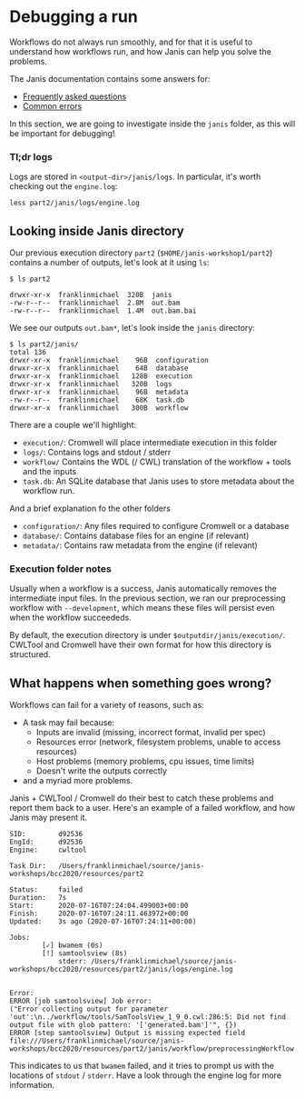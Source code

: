 
# Debugging a run

Workflows do not always run smoothly, and for that it is useful to understand how workflows run, and how Janis can help you solve the problems. 

The Janis documentation contains some answers for:

- [Frequently asked questions](https://janis.readthedocs.io/en/latest/references/faq.html)
- [Common errors](https://janis.readthedocs.io/en/latest/references/errors.html)

In this section, we are going to investigate inside the `janis` folder, as this will be important for debugging!

### Tl;dr logs

Logs are stored in `<output-dir>/janis/logs`. In particular, it's worth checking out the `engine.log`:

```
less part2/janis/logs/engine.log
```


## Looking inside Janis directory

Our previous execution directory `part2` (`$HOME/janis-workshop1/part2`) contains a number of outputs, let's look at it using `ls`:

```
$ ls part2

drwxr-xr-x  franklinmichael  320B  janis
-rw-r--r--  franklinmichael  2.8M  out.bam
-rw-r--r--  franklinmichael  1.4M  out.bam.bai
```

We see our outputs `out.bam*`, let's look inside the `janis` directory:

```
$ ls part2/janis/
total 136
drwxr-xr-x  franklinmichael    96B  configuration
drwxr-xr-x  franklinmichael    64B  database
drwxr-xr-x  franklinmichael   128B  execution
drwxr-xr-x  franklinmichael   320B  logs
drwxr-xr-x  franklinmichael    96B  metadata
-rw-r--r--  franklinmichael    68K  task.db
drwxr-xr-x  franklinmichael   300B  workflow
```

There are a couple we'll highlight:

- `execution/`: Cromwell will place intermediate execution in this folder 
- `logs/`: Contains logs and stdout / stderr
- `workflow/` Contains the WDL (/ CWL) translation of the workflow + tools and the inputs
- `task.db`: An SQLite database that Janis uses to store metadata about the workflow run.

And a brief explanation fo the other folders
- `configuration/`: Any files required to configure Cromwell or a database
- `database/`: Contains database files for an engine (if relevant)
- `metadata/`: Contains raw metadata from the engine (if relevant)

### Execution folder notes

Usually when a workflow is a success, Janis automatically removes the intermediate input files. In the previous section, we ran our preprocessing  workflow with `--development`, which means these files will persist even when the workflow succeededs.

By default, the execution directory is under `$outputdir/janis/execution/`. CWLTool and Cromwell have their own format for how this directory is structured.


## What happens when something goes wrong?

Workflows can fail for a variety of reasons, such as:

- A task may fail because:
    - Inputs are invalid (missing, incorrect format, invalid per spec)
    - Resources error (network, filesystem problems, unable to access resources)
    - Host problems (memory problems, cpu issues, time limits)
    - Doesn't write the outputs correctly
- and a myriad more problems.

Janis + CWLTool / Cromwell do their best to catch these problems and report them back to a user. Here's an example of a failed workflow, and how Janis may present it.

```
SID:        d92536
EngId:      d92536
Engine:     cwltool

Task Dir:   /Users/franklinmichael/source/janis-workshops/bcc2020/resources/part2

Status:     failed
Duration:   7s
Start:      2020-07-16T07:24:04.499003+00:00
Finish:     2020-07-16T07:24:11.463972+00:00
Updated:    3s ago (2020-07-16T07:24:11+00:00)

Jobs: 
        [✓] bwamem (0s)
        [!] samtoolsview (8s)
            stderr: /Users/franklinmichael/source/janis-workshops/bcc2020/resources/part2/janis/logs/engine.log       


Error: 
ERROR [job samtoolsview] Job error:
("Error collecting output for parameter 'out':\n../workflow/tools/SamToolsView_1_9_0.cwl:286:5: Did not find output file with glob pattern: '['generated.bam']'", {})
ERROR [step samtoolsview] Output is missing expected field file:///Users/franklinmichael/source/janis-workshops/bcc2020/resources/part2/janis/workflow/preprocessingWorkflow.cwl#preprocessingWorkflow/samtoolsview/out
```

This indicates to us that `bwamem` failed, and it tries to prompt us with the locations of `stdout` / `stderr`. Have a look through the engine log for more information.